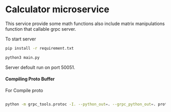 # Calculator microservice

This service provide some math functions also include matrix manipulations function that callable grpc server.

To start server

```bash
pip install -r requirement.txt

```

```bash
python3 main.py
```

Server defoult run on port 50051.

#### Compiling Proto Buffer

For Compile proto

```bash

python -m grpc_tools.protoc -I. --python_out=. --grpc_python_out=. proto/calculator.proto

```

